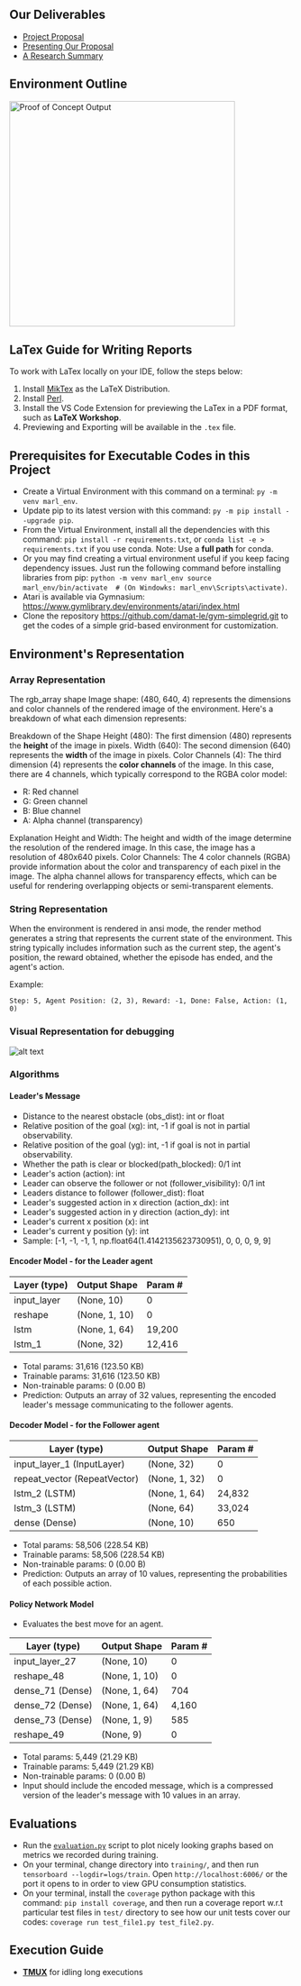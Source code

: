 ## Our Deliverables
* [Project Proposal](./proposal%20doc/MARL_Autonomous_Vehicle_Proposal.pdf)
* [Presenting Our Proposal](./MARL_autonomous_vehicle_proposal_presentation.pdf)
* [A Research Summary](./MARL-Lane_Changing-Presentation.pdf)

## Environment Outline
<img src="poc/output_tethered_markers.png" alt="Proof of Concept Output" width="400" height="400"/>

## LaTex Guide for Writing Reports
To work with LaTex locally on your IDE, follow the steps below: 
1. Install [MikTex](https://miktex.org/) as the LaTeX Distribution.
2. Install [Perl](https://strawberryperl.com/).
3. Install the VS Code Extension for previewing the LaTex in a PDF format, such as **LaTeX Workshop**.
4. Previewing and Exporting will be available in the `.tex` file. 

## Prerequisites for Executable Codes in this Project
* Create a Virtual Environment with this command on a terminal: `py -m venv marl_env`.
* Update pip to its latest version with this command: `py -m pip install --upgrade pip`.
* From the Virtual Environment, install all the dependencies with this command: `pip install -r requirements.txt`, or `conda list -e > requirements.txt` if you use conda. Note: Use a **full path** for conda.
* Or you may find creating a virtual environment useful if you keep facing dependency issues. Just run the following command before installing libraries from pip: 
`
    python -m venv marl_env
    source marl_env/bin/activate  # (On Windowks: marl_env\Scripts\activate)
`.
* Atari is available via Gymnasium: <url>https://www.gymlibrary.dev/environments/atari/index.html</url>
* Clone the repository <url>https://github.com/damat-le/gym-simplegrid.git</url> to get the codes of a simple grid-based environment for customization. 

## Environment's Representation
### Array Representation
The rgb_array shape Image shape: (480, 640, 4) represents the dimensions and color channels of the rendered image of the environment. Here's a breakdown of what each dimension represents:

Breakdown of the Shape
Height (480): The first dimension (480) represents the **height** of the image in pixels.
Width (640): The second dimension (640) represents the **width** of the image in pixels.
Color Channels (4): The third dimension (4) represents the **color channels** of the image. In this case, there are 4 channels, which typically correspond to the RGBA color model:
* R: Red channel
* G: Green channel
* B: Blue channel
* A: Alpha channel (transparency)

Explanation
Height and Width: The height and width of the image determine the resolution of the rendered image. In this case, the image has a resolution of 480x640 pixels.
Color Channels: The 4 color channels (RGBA) provide information about the color and transparency of each pixel in the image. The alpha channel allows for transparency effects, which can be useful for rendering overlapping objects or semi-transparent elements.

### String Representation
When the environment is rendered in ansi mode, the render method generates a string that represents the current state of the environment. This string typically includes information such as the current step, the agent's position, the reward obtained, whether the episode has ended, and the agent's action.

Example:

`Step: 5, Agent Position: (2, 3), Reward: -1, Done: False, Action: (1, 0)`

### Visual Representation for debugging
![alt text](<env_human_render.jpg>)

### Algorithms
#### Leader's Message
- Distance to the nearest obstacle (obs_dist): int or float
- Relative position of the goal (xg): int, -1 if goal is not in partial observability.
- Relative position of the goal (yg): int, -1 if goal is not in partial observability.
- Whether the path is clear or blocked(path_blocked): 0/1 int
- Leader's action (action): int
- Leader can observe the follower or not (follower_visibility): 0/1 int
- Leaders distance to follower (follower_dist): float
- Leader's suggested action in x direction (action_dx): int
- Leader's suggested action in y direction (action_dy): int
- Leader's current x position (x): int
- Leader's current y position (y): int
- Sample: [-1, -1, -1, 1, np.float64(1.4142135623730951), 0, 0, 0, 9, 9]

#### Encoder Model - for the Leader agent

| Layer (type)       | Output Shape   | Param #  |
|---------------------|----------------|----------|
| input_layer         | (None, 10)    | 0        |
| reshape             | (None, 1, 10) | 0        |
| lstm                | (None, 1, 64) | 19,200   |
| lstm_1              | (None, 32)    | 12,416   |

 * Total params: 31,616 (123.50 KB)
 * Trainable params: 31,616 (123.50 KB)
 * Non-trainable params: 0 (0.00 B)
 * Prediction: Outputs an array of 32 values, representing the encoded leader's message communicating to the follower agents.

 #### Decoder Model - for the Follower agent

| Layer (type)              | Output Shape   | Param #  |
|---------------------------|----------------|----------|
| input_layer_1 (InputLayer)| (None, 32)     | 0        |
| repeat_vector (RepeatVector)| (None, 1, 32)| 0        |
| lstm_2 (LSTM)             | (None, 1, 64) | 24,832   |
| lstm_3 (LSTM)             | (None, 64)    | 33,024   |
| dense (Dense)             | (None, 10)    | 650      |
 
 * Total params: 58,506 (228.54 KB)
 * Trainable params: 58,506 (228.54 KB)
 * Non-trainable params: 0 (0.00 B)
 * Prediction: Outputs an array of 10 values, representing the probabilities of each possible action. 

 #### Policy Network Model
 * Evaluates the best move for an agent.

| Layer (type)           | Output Shape   | Param #  |
|-------------------------|----------------|----------|
| input_layer_27         | (None, 10)     | 0        |
| reshape_48             | (None, 1, 10)  | 0        |
| dense_71 (Dense)       | (None, 1, 64)  | 704      |
| dense_72 (Dense)       | (None, 1, 64)  | 4,160    |
| dense_73 (Dense)       | (None, 1, 9)   | 585      |
| reshape_49             | (None, 9)      | 0        |

 * Total params: 5,449 (21.29 KB)
 * Trainable params: 5,449 (21.29 KB)
 * Non-trainable params: 0 (0.00 B)
 * Input should include the encoded message, which is a compressed version of the leader's message with 10 values in an array. 

 ## Evaluations
 * Run the [`evaluation.py`](./training/evaluation.py) script to plot nicely looking graphs based on metrics we recorded during training. 
 * On your terminal, change directory into `training/`, and then run `tensorboard --logdir=logs/train`. Open `http://localhost:6006/` or the port it opens to in order to view GPU consumption statistics.
 * On your terminal, install the `coverage` python package with this command: `pip install coverage`, and then run a coverage report w.r.t particular test files in `test/` directory to see how our unit tests cover our codes: `coverage run test_file1.py test_file2.py`.

 ## Execution Guide
* [**TMUX**](tmux.md) for idling long executions